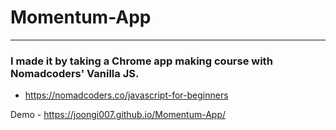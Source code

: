 # Momentum-App
------------
### I made it by taking a Chrome app making course with Nomadcoders' Vanilla JS.
- https://nomadcoders.co/javascript-for-beginners

Demo - https://joongi007.github.io/Momentum-App/